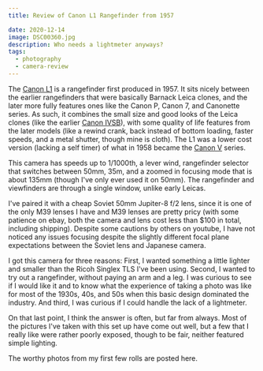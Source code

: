 ```yaml
---
title: Review of Canon L1 Rangefinder from 1957

date: 2020-12-14
image: DSC00360.jpg
description: Who needs a lightmeter anyways?
tags:
  - photography
  - camera-review
---
```


The <a href="https://www.canonrangefinder.org/Canon_L1_L3.htm">Canon L1</a> is a rangefinder first produced in 1957.  It sits nicely between the earlier rangefinders that were basically Barnack Leica clones, and the later more fully features ones like the Canon P, Canon 7, and Canonette series.  As such, it combines the small size and good looks of the Leica clones (like the earlier <a href= "https://www.canonrangefinder.org/Canon_IVSB.htm">Canon IVSB</a>), with some quality of life features from the later models (like a rewind crank, back instead of bottom loading, faster speeds, and a metal shutter, though mine is cloth).  The L1 was a lower cost version (lacking a self timer) of what in 1958 became the <a href="https://www.canonrangefinder.org/Canon_VL_VL2.htm">Canon V</a> series.

<v-img src="DSC00360.jpg" alt="bar" :dirp="dir"></v-img>
<v-img src="DSC00362.jpg" alt="bar" :dirp="dir"></v-img>
<v-img src="DSC00361.jpg" alt="bar" :dirp="dir"></v-img>

This camera has speeds up to 1/1000th, a lever wind, rangefinder selector that switches between 50mm, 35m, and a zoomed in focusing mode that is about 135mm (though I've only ever used it on 50mm).  The rangefinder and viewfinders are through a single window, unlike early Leicas.

I've paired it with a cheap Soviet 50mm Jupiter-8 f/2 lens, since it is one of the only M39 lenses I have and M39 lenses are pretty pricy (with some patience on ebay, both the camera and lens cost less than $100 in total, including shipping).  Despite some cautions by others on youtube, I have not noticed any issues focusing despite the slightly different focal plane expectations between the Soviet lens and Japanese camera.

I got this camera for three reasons:  First, I wanted something a little lighter and smaller than the Ricoh Singlex TLS I've been using.  Second, I wanted to try out a rangefinder, without paying an arm and a leg.  I was curious to see if I would like it and to know what the experience of taking a photo was like for most of the 1930s, 40s, and 50s when this basic design dominated the industry.  And third, I was curious if I could handle the lack of a lightmeter.

On that last point, I think the answer is often, but far from always.  Most of the pictures I've taken with this set up have come out well, but a few that I really like were rather poorly exposed, though to be fair, neither featured simple lighting.

The worthy photos from my first few rolls are posted <nuxt-link to="canon-v-photos">here</nuxt-link>.


